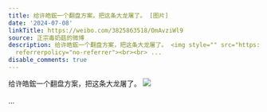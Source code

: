 ```yaml
---
title: 给许皓鋐一个翻盘方案，把这条大龙屠了。 [图片]
date: '2024-07-08'
linkTitle: https://weibo.com/3825863518/OmAvziWl9
source: 正宗毒奶菇的微博
description: 给许皓鋐一个翻盘方案，把这条大龙屠了。 <img style="" src="https://tvax3.sinaimg.cn/large/e40a0b5egy1hrgi3vd808j20o30nv7qe.jpg"
  referrerpolicy="no-referrer"><br><br> ...
disable_comments: true
---
```

给许皓鋐一个翻盘方案，把这条大龙屠了。 <img style="" src="https://tvax3.sinaimg.cn/large/e40a0b5egy1hrgi3vd808j20o30nv7qe.jpg" referrerpolicy="no-referrer"><br><br> ...
